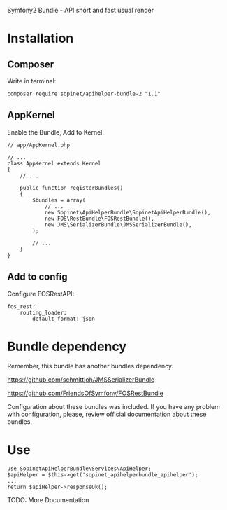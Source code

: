 Symfony2 Bundle - API short and fast usual render


# Installation

## Composer

Write in terminal:
```
composer require sopinet/apihelper-bundle-2 "1.1"
```

## AppKernel

Enable the Bundle, Add to Kernel:
```
// app/AppKernel.php

// ...
class AppKernel extends Kernel
{
    // ...

    public function registerBundles()
    {
        $bundles = array(
            // ...
            new Sopinet\ApiHelperBundle\SopinetApiHelperBundle(),
            new FOS\RestBundle\FOSRestBundle(),
            new JMS\SerializerBundle\JMSSerializerBundle(),
        );

        // ...
    }
}
```

## Add to config

Configure FOSRestAPI:

```
fos_rest:
    routing_loader:
        default_format: json
```

# Bundle dependency

Remember, this bundle has another bundles dependency:

https://github.com/schmittjoh/JMSSerializerBundle

https://github.com/FriendsOfSymfony/FOSRestBundle

Configuration about these bundles was included.
If you have any problem with configuration, please, review official documentation about these bundles.


# Use

```
use SopinetApiHelperBundle\Services\ApiHelper;
$apiHelper = $this->get('sopinet_apihelperbundle_apihelper');
...
return $apiHelper->responseOk();
```

TODO: More Documentation
